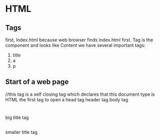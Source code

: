 # HTML

## Tags
first, Index.html because web browser finds index.html first. Tag is the component and looks like <name attribute="value">Content</name>
we have several important tags:
1. title
2. a
3. p

## Start of a web page
<!DOCTYPE html> //this tag is a self closing tag which declares that this document type is HTML
<html></html> the first tag to open a head tag
<head></head> header tag
<body></body> body tag
<h1></h1> big title tag
<h2></h2> smaller title tag

